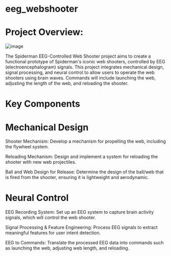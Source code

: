 # eeg_webshooter

# Project Overview:
![image](https://github.com/user-attachments/assets/eb3bc7a3-c32d-4d51-acd3-e73279b86535)

The Spiderman EEG-Controlled Web Shooter project aims to create a functional prototype of Spiderman's iconic web shooters, controlled by EEG (electroencephalogram) signals. This project integrates mechanical design, signal processing, and neural control to allow users to operate the web shooters using brain waves. Commands will include launching the web, adjusting the length of the web, and reloading the shooter.

# Key Components

# Mechanical Design
Shooter Mechanism: Develop a mechanism for propelling the web, including the flywheel system.

Reloading Mechanism: Design and implement a system for reloading the shooter with new web projectiles.

Ball and Web Design for Release: Determine the design of the ball/web that is fired from the shooter, ensuring it is lightweight and aerodynamic.

# Neural Control
EEG Recording System: Set up an EEG system to capture brain activity signals, which will control the web shooter.

Signal Processing & Feature Engineering: Process EEG signals to extract meaningful features for user intent detection.

EEG to Commands: Translate the processed EEG data into commands such as launching the web, adjusting web length, and reloading.
